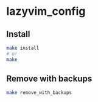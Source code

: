# lazyvim_config

## Install

```sh
make install
# or
make
```

## Remove with backups

```sh
make remove_with_backups
```
